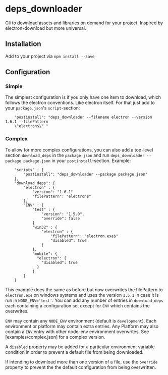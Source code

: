 # deps_downloader
Cli to download assets and libraries on demand for your project. Inspired by electron-download but more universal.


## Installation

Add to your project via `npm install --save`

## Configuration

### Simple

The simplest configuration is if you only have one item to download, which follows the electron conventions. Like electron itself. For that just add to your `package.json`'s `script`-section:

```
    "postinstall": "deps_downloader --filename electron --version 1.6.1 --filePattern 
    \"electron$\" "
```

### Complex

To allow for more complex configurations, you can also add a top-level section `download_deps` in the `package.json` and run `deps_downloader --package package.json` in your `postinstall`-section. Example:

```
    "scripts" : {
        "postinstall": "deps_downloader --package package.json"
    },
    "download_deps": {
        "electron" : {
            "version": "1.6.1"
            "filePattern": "electron$"
        },
        "ENV" : {
            "test" : {
                "version": "1.5.0",
                "override": false
            }
            "win32" : {
                "electron" : {
                    "filePattern": "electron.exe$"
                    "disabled": true
                }
            },
            "mobile": {
              "electron": {
                "disabled": true
              }
            }
        }
    }
```

This example does the same as before but now overwrites the filePattern to `electron.exe` on windows systems and uses the version `1.5.1` in case it is run in `NODE_ENV='test'`. You can add any number of entries in `download_deps` each containing a configuration set except for `ENV` which contains the overwrites.

`ENV` may contain any `NODE_ENV` environment (default is `development`). Each environment or platform may contain extra entries. Any Platform may also contain a `ENV` entry with other node-env environment overwrites. See [examples/complex.json] for a complex version.

A `disabled` property may be added for a particular environment variable condition in order to prevent a default file from being downloaded.

If intending to download more than one version of a file, use the `override` property to prevent the the default configuration from being overwritten. 
